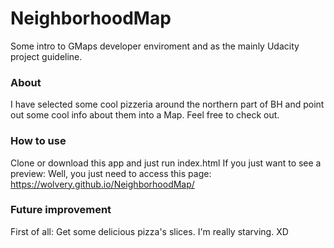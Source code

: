 # NeighborhoodMap
Some intro to GMaps developer enviroment and as the mainly Udacity project guideline.

### About
I have selected some cool pizzeria around the northern part of BH and point out some cool info about them into a Map. Feel free to check out.


### How to use
Clone or download this app and just run index.html
If you just want to see a preview:
Well, you just need to access this page: https://wolvery.github.io/NeighborhoodMap/



### Future improvement
First of all: Get some delicious pizza's slices. I'm really starving. XD
